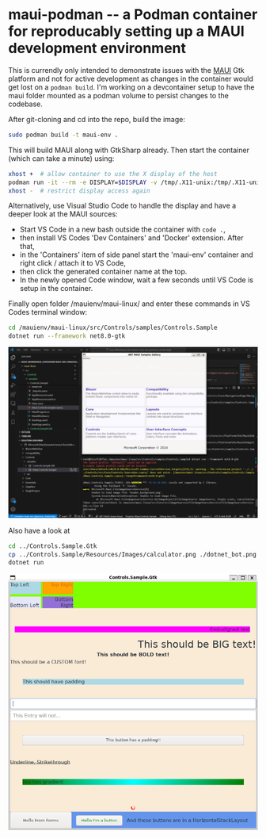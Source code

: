 # maui-podman -- a Podman container for reproducably setting up a MAUI development environment

This is currendly only intended to demonstrate issues with the [MAUI](https://github.com/lytico/maui) Gtk platform and not 
for active development as changes in the container would get lost on a `podman build`. I'm working on a devcontainer setup to have the maui folder mounted as a podman volume to persist changes to the codebase.

<!--
Note: You need to have [Podman](https://podman.io/docs/installation) installed and set up 
on your system to use this.
-->

After git-cloning and cd into the repo, build the image:

```sh
sudo podman build -t maui-env .
```

This will build MAUI along with GtkSharp already. Then start the container (which can take a minute) using:

```sh
xhost +  # allow container to use the X display of the host
podman run -it --rm -e DISPLAY=$DISPLAY -v /tmp/.X11-unix:/tmp/.X11-unix maui-env bash
xhost -  # restrict display access again
```

Alternatively, use Visual Studio Code to handle the display and have a deeper look at the MAUI sources:
* Start VS Code in a new bash outside the container with `code .`,
* then install VS Codes 'Dev Containers' and 'Docker' extension. After that, 
* in the 'Containers' item of side panel start the 'maui-env' container and right click / attach it to VS Code, 
* then click the generated container name at the top. 
* In the newly opened Code window, wait a few seconds until VS Code is setup in the container.

Finally open folder /mauienv/maui-linux/ and enter these commands in VS Codes terminal window:

```sh
cd /mauienv/maui-linux/src/Controls/samples/Controls.Sample
dotnet run --framework net8.0-gtk
```

![Controls.Sample](./pics/ControlsSample.png)

Also have a look at

```sh
cd ../Controls.Sample.Gtk
cp ../Controls.Sample/Resources/Images/calculator.png ./dotnet_bot.png  # someone forgot to git add the image
dotnet run
```

![Controls.Sample.Gtk](./pics/ControlsSampleGtk.png)
